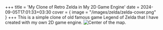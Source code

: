 +++
title = 'My Clone of Retro Zelda in My 2D Game Engine'
date = 2024-09-05T17:01:33+03:30
cover = { image = "/images/zelda/zelda-cover.png" }
+++
This is a simple clone of old famous game Legend of Zelda that I have created with my own 2D game engine.
![Center of the map.](/images/zelda/center.gif)